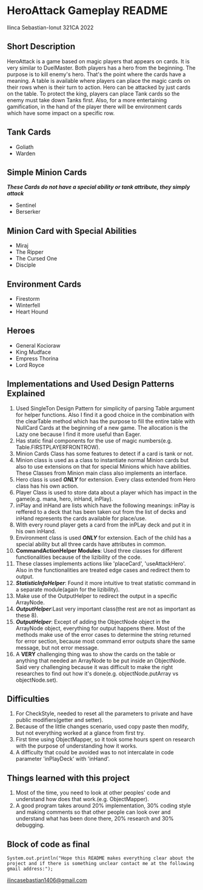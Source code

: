 # HeroAttack Gameplay README
Ilinca Sebastian-Ionut 321CA 2022

## Short Description
HeroAttack is a game based on magic players that appears on cards.
It is very similar to DuelMaster. Both players has a hero from the beginning. The purpose is to kill enemy's hero. That's the point where the cards have a meaning.
A table is available where players can place the magic cards on their rows when is their turn to action. Hero can be attacked by just cards on the table. To protect the king, players can place Tank cards so the enemy must take down Tanks first. Also, for a more entertaining gamification, in the hand of the player there will be environment cards which have some impact on a specific row.

## Tank Cards
* Goliath
* Warden

## Simple Minion Cards
_**These Cards do not have a special ability or tank attribute, they simply attack**_
* Sentinel
* Berserker

## Minion Card with Special Abilities
* Miraj
* The Ripper
* The Cursed One
* Disciple

## Environment Cards
* Firestorm
* Winterfell
* Heart Hound

## Heroes
* General Kocioraw
* King Mudface
* Empress Thorina
* Lord Royce

## Implementations and Used Design Patterns Explained
  1. Used SingleTon Design Pattern for simplicity of parsing Table argument for helper functions. Also I find it a good choice in the combination with the clearTable method which has the purpose to fill the entire table with NullCard Cards at the beginning of a new game. The allocation is the Lazy one because I find it more useful than Eager.
  1. Has static final components for the use of magic numbers(e.g. Table.FIRSTPLAYERFRONTROW).
  1. Minion Cards Class has some features to detect if a card is tank or not.
  1. Minion class is used as a class to instantiate normal Minion cards but also to use extensions on that for special Minions which have abilities. These Classes from Minion main class also implements an interface.
  1. Hero class is used _**ONLY**_ for extension. Every class extended from Hero class has his own action.
  1.  Player Class is used to store data about a player which has impact in the game(e.g. mana, hero, inHand, inPlay).
  1. inPlay and inHand are lists which have the following meanings: inPlay is reffered to a  deck that has been taken out from the list of decks and inHand represents the cards available for place/use.
  1. With every round player gets a card from the inPLay deck and put it in his own inHand.
  1. Environment class is used _**ONLY**_ for extension. Each of the child has a special ability but all three cards have attributes in common.
  1. **CommandActionHelper Modules**: Used three classes for different functionalities because of the lizibility of the code.
  1. These classes implements actions like 'placeCard', 'useAttackHero'. Also in the functionalities are treated edge cases and redirect them to output.
  1. _**StatisticInfoHelper**_: Found it more intuitive to treat statistic command in a separate module(again for the lizibility).
  1. Make use of the OutputHelper to redirect the output in a specific ArrayNode.
  1. _**OutputHelper**_:Last very important class(the rest are not as important as these 8).
  1. _**OutputHelper**_: Except of adding the ObjectNode object in the ArrayNode object, everything for output happens there. Most of the methods make use of the error cases to determine the string returned for error section, because most command error outputs share the same message, but not error message.
  1. A **VERY** challenging thing was to show the cards on the table or anything that needed an ArrayNode to be put inside an ObjectNode. Said very challenging because it was difficult to make the right researches to find out how it's done(e.g. objectNode.putArray vs objectNode.set).

## Difficulties
1. For CheckStyle, needed to reset all the parameters to private and have public modifiers(getter and setter).
1. Because of the little changes scenario, used copy paste then modify, but not everything worked at a glance from first try.
1. First time using ObjectMapper, so it took some hours spent on research with the purpose of understanding how it works.
1. A difficulty that could be avoided was to not intercalate in code parameter 'inPlayDeck' with 'inHand'.

## Things learned with this project
1. Most of the time, you need to look at other peoples' code and understand how does that work.(e.g. ObjectMapper).
1. A good program takes around 20% implementation, 30% coding style and making comments so that other people can look over and understand what has been done there, 20% research and 30% debugging.


## Block of code as final
```
System.out.println("Hope this README makes everything clear about the project and if there is something unclear contact me at the following gmail address:");
```
<ilincasebastian1406@gmail.com>








